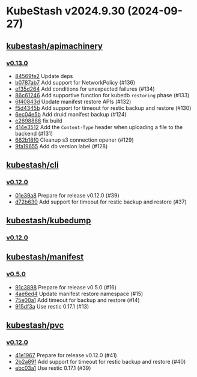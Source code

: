 # KubeStash v2024.9.30 (2024-09-27)


## [kubestash/apimachinery](https://github.com/kubestash/apimachinery)

### [v0.13.0](https://github.com/kubestash/apimachinery/releases/tag/v0.13.0)

- [84569fe2](https://github.com/kubestash/apimachinery/commit/84569fe2) Update deps
- [b0787ab7](https://github.com/kubestash/apimachinery/commit/b0787ab7) Add support for NetworkPolicy (#136)
- [ef35d264](https://github.com/kubestash/apimachinery/commit/ef35d264) Add conditions for unexpected failures (#134)
- [86c61246](https://github.com/kubestash/apimachinery/commit/86c61246) Add supportive function for kubedb `restoring` phase (#133)
- [6f40843d](https://github.com/kubestash/apimachinery/commit/6f40843d) Update manifest restore APIs (#132)
- [f5d4345b](https://github.com/kubestash/apimachinery/commit/f5d4345b) Add support for timeout for restic backup and restore (#130)
- [6ec04e5b](https://github.com/kubestash/apimachinery/commit/6ec04e5b) Add druid manifest backup (#124)
- [e2698888](https://github.com/kubestash/apimachinery/commit/e2698888) fix build
- [414e3512](https://github.com/kubestash/apimachinery/commit/414e3512) Add the `Content-Type` header when uploading a file to the backend (#131)
- [662b18f0](https://github.com/kubestash/apimachinery/commit/662b18f0) Cleanup s3 connection opener (#129)
- [9fa19655](https://github.com/kubestash/apimachinery/commit/9fa19655) Add db version label (#128)



## [kubestash/cli](https://github.com/kubestash/cli)

### [v0.12.0](https://github.com/kubestash/cli/releases/tag/v0.12.0)

- [01e39a8](https://github.com/kubestash/cli/commit/01e39a8) Prepare for release v0.12.0 (#39)
- [d72b630](https://github.com/kubestash/cli/commit/d72b630) Add support for timeout for restic backup and restore (#37)



## [kubestash/kubedump](https://github.com/kubestash/kubedump)

### [v0.12.0](https://github.com/kubestash/kubedump/releases/tag/v0.12.0)




## [kubestash/manifest](https://github.com/kubestash/manifest)

### [v0.5.0](https://github.com/kubestash/manifest/releases/tag/v0.5.0)

- [91c3898](https://github.com/kubestash/manifest/commit/91c3898) Prepare for release v0.5.0 (#16)
- [4ae6ed4](https://github.com/kubestash/manifest/commit/4ae6ed4) Update manifest restore namespace (#15)
- [75e00a1](https://github.com/kubestash/manifest/commit/75e00a1) Add timeout for backup and restore (#14)
- [915df3a](https://github.com/kubestash/manifest/commit/915df3a) Use restic 0.17.1 (#13)



## [kubestash/pvc](https://github.com/kubestash/pvc)

### [v0.12.0](https://github.com/kubestash/pvc/releases/tag/v0.12.0)

- [41e1967](https://github.com/kubestash/pvc/commit/41e1967) Prepare for release v0.12.0 (#41)
- [2b2a89f](https://github.com/kubestash/pvc/commit/2b2a89f) Add support for timeout for restic backup and restore (#40)
- [ebc03a1](https://github.com/kubestash/pvc/commit/ebc03a1) Use restic 0.17.1 (#39)



